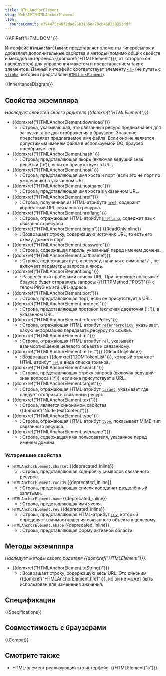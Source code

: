 ```yaml
---
title: HTMLAnchorElement
slug: Web/API/HTMLAnchorElement
l10n:
  sourceCommit: e794475c46f2dae26b3135ea70cb450259253ddf
---
```


{{APIRef("HTML DOM")}}

Интерфейс **`HTMLAnchorElement`** представляет элементы гиперссылок и добавляет дополнительные свойства и методы (помимо общих свойств и методов интерфейса {{domxref("HTMLElement")}}, от которого он наследуется) для управления макетом и представлением таких элементов. Данный интерфейс соответствует элементу [`<a>`](/ru/docs/Web/HTML/Element/a) (не путать с [`<link>`](/ru/docs/Web/HTML/Element/link), который представлен [`HTMLLinkElement`](/ru/docs/Web/API/HTMLLinkElement)).

{{InheritanceDiagram}}

## Свойства экземпляра

_Наследует свойства своего родителя {{domxref("HTMLElement")}}._

- {{domxref("HTMLAnchorElement.download")}}
  - : Строка, указывающая, что связанный ресурс предназначен для загрузки, а не для отображения в браузере. Значение представляет предлагаемое имя файла. Если оно не является допустимым именем файла в используемой ОС, браузер преобразует его.
- {{domxref("HTMLAnchorElement.hash")}}
  - : Строка, представляющая якорь (включая ведущий знак решётки ('`#`')), если он присутствует в URL.
- {{domxref("HTMLAnchorElement.host")}}
  - : Строка, представляющая имя хоста и порт (если это не порт по умолчанию) в указанном URL.
- {{domxref("HTMLAnchorElement.hostname")}}
  - : Строка, представляющая имя хоста в указанном URL.
- {{domxref("HTMLAnchorElement.href")}}
  - : Строка, полученная из HTML-атрибута [`href`](/ru/docs/Web/HTML/Element/a#href), содержит корректный URL связанного ресурса.
- {{domxref("HTMLAnchorElement.hreflang")}}
  - : Строка, отражающая HTML-атрибут [`hreflang`](/ru/docs/Web/HTML/Element/a#hreflang), содержит язык связанного ресурса.
- {{domxref("HTMLAnchorElement.origin")}} {{ReadOnlyInline}}
  - : Возвращает строку, содержащую источник URL, то есть его схему, домен и порт.
- {{domxref("HTMLAnchorElement.password")}}
  - : Строка, содержащая пароль, указанный перед именем домена.
- {{domxref("HTMLAnchorElement.pathname")}}
  - : Строка, содержащая путь к ресурсу, начиная с символа`'/'`, не включает параметры запроса и якорь.
- {{domxref("HTMLAnchorElement.ping")}}
  - : Разделённый пробелами список URL. При переходе по ссылке браузер будет отправлять запросы {{HTTPMethod("POST")}} с телом PING на эти URL-адреса.
- {{domxref("HTMLAnchorElement.port")}}
  - : Строка, представляющая порт, если он присутствует в URL.
- {{domxref("HTMLAnchorElement.protocol")}}
  - : Строка, представляющая протокол (включая двоеточия ('`:`')), в указанном URL.
- {{domxref("HTMLAnchorElement.referrerPolicy")}}
  - : Строка, отражающая HTML-атрибут [`referrerPolicy`](/ru/docs/Web/HTML/Element/a#referrerpolicy), указывает, какую информацию передавать ресурсу по ссылке.
- {{domxref("HTMLAnchorElement.rel")}}
  - : Строка, отражающая HTML-атрибут [`rel`](/ru/docs/Web/HTML/Element/a#rel), указывает взаимоотношения целевого объекта к связанному.
- {{domxref("HTMLAnchorElement.relList")}} {{ReadOnlyInline}}
  - : Возвращает {{domxref("DOMTokenList")}}, который отражает HTML-атрибут [`rel`](/ru/docs/Web/HTML/Element/a#rel) в виде списка токенов.
- {{domxref("HTMLAnchorElement.search")}}
  - : Строка, представляющая строку запроса (включая ведущий знак вопроса ('`?`')), если она присутствует в URL.
- {{domxref("HTMLAnchorElement.target")}}
  - : Строка, отражающая HTML-атрибут [`target`](/ru/docs/Web/HTML/Element/a#target), указывает где следует отобразить связанный ресурс.
- {{domxref("HTMLAnchorElement.text")}}
  - : Строка, является синонимом свойства {{domxref("Node.textContent")}}.
- {{domxref("HTMLAnchorElement.type")}}
  - : Строка, отражающая HTML-атрибут [`type`](/ru/docs/Web/HTML/Element/a#type), показывает MIME-тип связанного ресурса.
- {{domxref("HTMLAnchorElement.username")}}
  - : Строка, содержащая имя пользователя, указанное перед именем домена.

### Устаревшие свойства

- `HTMLAnchorElement.charset` {{deprecated_inline}}
  - : Строка, представляющая кодировку символов связанного ресурса.
- `HTMLAnchorElement.coords` {{deprecated_inline}}
  - : Строка, представляющая список координат разделённый запятыми.
- `HTMLAnchorElement.name` {{deprecated_inline}}
  - : Строка, представляющая имя якоря.
- `HTMLAnchorElement.rev` {{deprecated_inline}}
  - : Строка, представляющая HTML-атрибут [`rev`](/ru/docs/Web/HTML/Element/a#rev), который определяет взаимоотношения связанного объекта к целевому.
- `HTMLAnchorElement.shape` {{deprecated_inline}}
  - : Строка, представляющая форму активной области.

## Методы экземпляра

_Наследует методы своего родителя {{domxref("HTMLElement")}}_.

- {{domxref("HTMLAnchorElement.toString()")}}
  - : Возвращает строку, содержащую весь URL. Это синоним {{domxref("HTMLAnchorElement.href")}}, но он не может быть использован для изменения значения.

## Спецификации

{{Specifications}}

## Совместимость с браузерами

{{Compat}}

## Смотрите также

- HTML-элемент реализующий это интерфейс: {{HTMLElement("a")}}
